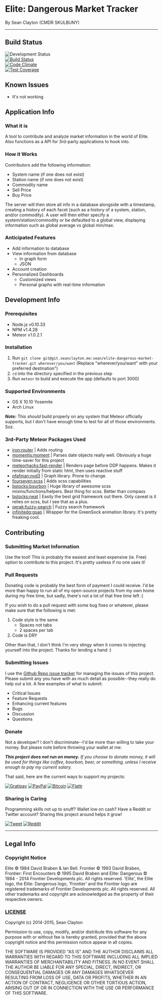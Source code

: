 # Elite: Dangerous Market Tracker
By Sean Clayton (CMDR SKULBUNY)

- - -

## Build Status

![Development Status](https://img.shields.io/badge/Status-In%20Development-red.svg?style=flat-square)  
[![Build Status](https://semaphoreapp.com/api/v1/projects/164f3cf6-9265-4518-b9ee-03b3e15129da/317426/shields_badge.svg)](https://semaphoreapp.com/seanclayton/elite-dangerous-market-tracker)  
[![Code Climate](https://img.shields.io/codeclimate/github/sean-clayton/elite-dangerous-market-tracker.svg?style=flat-square)](https://codeclimate.com/github/sean-clayton/elite-dangerous-market-tracker)  
[![Test Coverage](https://img.shields.io/codeclimate/coverage/github/sean-clayton/elite-dangerous-market-tracker.svg?style=flat-square)](https://codeclimate.com/github/sean-clayton/elite-dangerous-market-tracker)

## Known Issues

- It's not working

## Application Info

### What it is

A tool to contribute and analyze market information in the world of Elite.
Also functions as a API for 3rd-party applications to hook into.

### How it Works

Contributors add the following information:
- System name (if one does not exist)
- Station name (if one does not exist)
- Commodity name
- Sell Price
- Buy Price

The server will then store all info in a database alongside with a timestamp,
creating a history of each facet (such as a history of a system, station,
and/or commodity). A user will then either specify a system/station/commodity or
be defaulted to a global view, displaying information such as global average vs
global min/max.

### Anticipated Features

- Add information to database
- View information from database
  - In graph form
  - JSON
- Account creation
- Personalized Dashboards
  - Customized views
  - Personal graphs with real-time information

## Development Info

### Prerequisites

- Node.js v0.10.33
- NPM v1.4.28
- Meteor v1.0.2.1

### Installation

1. Run `git clone git@git.seanclayton.me:sean/elite-dangerous-market-tracker.git
wherever/you/want`
(Replace "wherever/you/want" with your preferred destination")
1. `cd` into the directory specified in the previous step
1. Run `meteor` to build and execute the app (defaults to port 3000)

### Supported Environments

- OS X 10.10 Yosemite
- Arch Linux

***Note:*** This *should* build properly on any system that Meteor officially
supports, but I don't have enough time to test for all of those environments.
Soz.

### 3rd-Party Meteor Packages Used

- [iron:router](https://atmospherejs.com/iron/router)
| Adds routing
- [momentjs:moment](https://atmospherejs.com/momentjs/moment)
| Parses date objects really well. Obviously a huge
time-saver for this project
- [meteorhacks:fast-render](https://atmospherejs.com/meteorhacks/fast-render)
| Renders page before DDP happens. Makes it render initially from
static html, then uses reactive stuff
- [pfafman:nvd3](https://atmospherejs.com/pfafman/nvd3)
| Graph library. Prone to change.
- [fourseven:scss](https://atmospherejs.com/fourseven/scss)
| Adds scss capabilities
- [bstocks:bourbon](https://atmospherejs.com/bstocks/bourbon)
| Huge library of awesome scss mixins/functions/helpers.
Best thing for scss. Better than compass
- [bstocks:neat](https://atmospherejs.com/bstocks/neat)
| Easily the best grid framework out there.
Only caveat is it relies on scss, but I see that as a plus.
- [perak:fuzzy-search](https://atmospherejs.com/perak/fuzzy-search)
| Fuzzy search framework
- [infinitedg:gsap](https://atmospherejs.com/infinitedg/gsap)
| Wrapper for the GreenSock animation library. It's pretty freaking cool.

## Contributing

### Submitting Market Information

Use the tool! This is probably the easiest and least expensive (ie. Free)
option to contribute to this project. It's pretty useless if no one uses it!

### Pull Requests

Donating code is probably the best form of payment I could receive.
I'd be more than happy to run all of my open-source projects from my own home
during my free time, but sadly, there's not a lot of that free time left :(

If you wish to do a pull request with some bug fixes or whatever, please make
sure that the following is met:

1. Code style is the same
    - Spaces not tabs
    - 2 spaces per tab
1. Code is DRY

Other than that, I don't think I'm very stingy when it comes to injecting
yourself into the project. Thanks for lending a hand :)

### Submitting Issues

I use the [Github Repo issue tracker](https://github.com/sean-clayton/elite-dangerous-market-tracker/issues)
for managing the issues of this project. Please submit any you have with as much
detail as possible--they really do help out a lot.
A few examples of what to submit:

- Critical Issues
- Feature Requests
- Enhancing current features
- Bugs
- Discussion
- Questions

### Donate

Not a developer? I don't discriminate--I'd be more than willing to
take your money. But please note before throwing your wallet at me:

***This project does not run on money.***
*If you choose to donate money, it will be used for things like coffee,
bourbon, beer, or something, unless I receive enough to pay my current salary.*

That said, here are the current ways to support my projects:

[![Gratipay](https://img.shields.io/badge/Giv_Sandwich-Gratipay-6F4113.svg?style=flat-square)](https://gratipay.com/seanclayton/)
[![PayPal](https://img.shields.io/badge/Giv_Beer-PayPal-009CDE.svg?style=flat-square)](https://www.paypal.com/cgi-bin/webscr?cmd=_donations&business=N8X27LUMHQACS&lc=US&item_name=Elite%3a%20Dangerous%20Market%20Tracker&item_number=edmt&currency_code=USD&bn=PP%2dDonationsBF%3abtn_donateCC_LG%2egif%3aNonHosted)
[![Bitcoin](https://img.shields.io/badge/Giv_Coffee-Bitcoin-3380D0.svg?style=flat-square)](https://www.changetip.com/tipme/seanclayton)
[![Flattr](https://img.shields.io/badge/Giv_<3-Flattr-6CBC16.svg?style=flat-square)](https://flattr.com/submit/auto?user_id=seanclayton&url=http%3A%2F%2Felitemarkettracker.com)

### Sharing is Caring

Programming skills not up to snuff? Wallet low on cash? Have a Reddit or Twitter
account? Sharing this project around helps it grow!

[![Tweet](https://img.shields.io/badge/Share-Tweet-00ACEE.svg?style=flat-square)](https://twitter.com/intent/tweet?text=Elite%3A%20Dangerous%20Market%20Tracker%20-%20https%3A%2F%2Felitemarkettracker.com)
[![Reddit](https://img.shields.io/badge/Share-Reddit-FF4500.svg?style=flat-square)](http://www.reddit.com/submit?url=https%3A%2F%2Felitemarkettracker.com&title=Elite%3A%20Dangerous%20Market%20Tracker)

- - -

## Legal Info

### Copyright Notice

Elite © 1984 David Braben & Ian Bell. Frontier © 1993 David Braben,
Frontier: First Encounters © 1995 David Braben and
Elite: Dangerous © 1984 - 2014 Frontier Developments plc.
All rights reserved.
'Elite', the Elite logo, the Elite: Dangerous logo, 'Frontier' and the
Frontier logo are registered trademarks of Frontier Developments plc.
All rights reserved.
All other trademarks and copyright are acknowledged
as the property of their respective owners.

### [LICENSE](LICENSE)

Copyright (c) 2014-2015, Sean Clayton

Permission to use, copy, modify, and/or distribute this software for any purpose with or without fee is hereby granted, provided that the above copyright notice and this permission notice appear in all copies.

THE SOFTWARE IS PROVIDED "AS IS" AND THE AUTHOR DISCLAIMS ALL WARRANTIES WITH REGARD TO THIS SOFTWARE INCLUDING ALL IMPLIED WARRANTIES OF MERCHANTABILITY AND FITNESS. IN NO EVENT SHALL THE AUTHOR BE LIABLE FOR ANY SPECIAL, DIRECT, INDIRECT, OR CONSEQUENTIAL DAMAGES OR ANY DAMAGES WHATSOEVER RESULTING FROM LOSS OF USE, DATA OR PROFITS, WHETHER IN AN ACTION OF CONTRACT, NEGLIGENCE OR OTHER TORTIOUS ACTION, ARISING OUT OF OR IN CONNECTION WITH THE USE OR PERFORMANCE OF THIS SOFTWARE.
